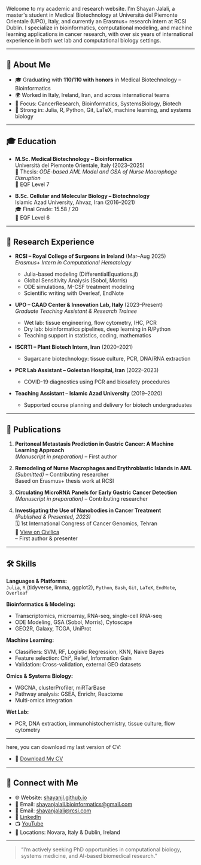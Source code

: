 Welcome to my academic and research website. I'm Shayan Jalali, a master's student in Medical Biotechnology at Università del Piemonte Orientale (UPO), Italy, and currently an Erasmus+ research intern at RCSI Dublin. I specialize in bioinformatics, computational modeling, and machine learning applications in cancer research, with over six years of international experience in both wet lab and computational biology settings.


---

## 🧬 About Me

- 🎓 Graduating with **110/110 with honors** in Medical Biotechnology – Bioinformatics  
- 🌍 Worked in Italy, Ireland, Iran, and across international teams  
- 🔬 Focus: CancerResearch, Bioinformatics, SystemsBiology, Biotech  
- 🧠 Strong in: Julia, R, Python, Git, LaTeX, machine learning, and systems biology  

---

## 🎓 Education

- **M.Sc. Medical Biotechnology – Bioinformatics**  
  Università del Piemonte Orientale, Italy (2023–2025)  
  🧪 Thesis: *ODE-based AML Model and GSA of Nurse Macrophage Disruption*  
  📍 EQF Level 7

- **B.Sc. Cellular and Molecular Biology – Biotechnology**  
  Islamic Azad University, Ahvaz, Iran (2016–2021)  
  🎓 Final Grade: 15.58 / 20  
  📍 EQF Level 6

---

## 🧪 Research Experience

- **RCSI – Royal College of Surgeons in Ireland** (Mar–Aug 2025)  
  *Erasmus+ Intern in Computational Hematology*  
  - Julia-based modeling (DifferentialEquations.jl)
  - Global Sensitivity Analysis (Sobol, Morris)
  - ODE simulations, M-CSF treatment modeling
  - Scientific writing with Overleaf, EndNote

- **UPO – CAAD Center & Innovation Lab, Italy** (2023–Present)  
  *Graduate Teaching Assistant & Research Trainee*  
  - Wet lab: tissue engineering, flow cytometry, IHC, PCR  
  - Dry lab: bioinformatics pipelines, deep learning in R/Python  
  - Teaching support in statistics, coding, mathematics

- **ISCRTI – Plant Biotech Intern, Iran** (2020–2021)  
  - Sugarcane biotechnology: tissue culture, PCR, DNA/RNA extraction

- **PCR Lab Assistant – Golestan Hospital, Iran** (2022–2023)  
  - COVID-19 diagnostics using PCR and biosafety procedures

- **Teaching Assistant – Islamic Azad University** (2019–2020)  
  - Supported course planning and delivery for biotech undergraduates

---

## 📝 Publications

1. **Peritoneal Metastasis Prediction in Gastric Cancer: A Machine Learning Approach**  
   *(Manuscript in preparation)* – First author

2. **Remodeling of Nurse Macrophages and Erythroblastic Islands in AML**  
   *(Submitted)* – Contributing researcher  
   Based on Erasmus+ thesis work at RCSI

3. **Circulating MicroRNA Panels for Early Gastric Cancer Detection**  
   *(Manuscript in preparation)* – Contributing researcher

4. **Investigating the Use of Nanobodies in Cancer Treatment**  
   *(Published & Presented, 2023)*  
   🗓️ 1st International Congress of Cancer Genomics, Tehran  
   🔗 [View on Civilica](https://civilica.com/doc/1823184/)  
   – First author & presenter

---

## 🛠 Skills

**Languages & Platforms:**  
`Julia`, `R` (tidyverse, limma, ggplot2), `Python`, `Bash`, `Git`, `LaTeX`, `EndNote`, `Overleaf`

**Bioinformatics & Modeling:**  
- Transcriptomics, microarray, RNA-seq, single-cell RNA-seq  
- ODE Modeling, GSA (Sobol, Morris), Cytoscape  
- GEO2R, Galaxy, TCGA, UniProt

**Machine Learning:**  
- Classifiers: SVM, RF, Logistic Regression, KNN, Naive Bayes  
- Feature selection: Chi², Relief, Information Gain  
- Validation: Cross-validation, external GEO datasets

**Omics & Systems Biology:**  
- WGCNA, clusterProfiler, miRTarBase  
- Pathway analysis: GSEA, Enrichr, Reactome  
- Multi-omics integration

**Wet Lab:**  
- PCR, DNA extraction, immunohistochemistry, tissue culture, flow cytometry

---
here, you can download my last version of CV:
- 📄 [Download My CV](ShayanJL.pdf)
---

## 🔗 Connect with Me

- 🌐 Website: [shayanjl.github.io](https://shayanjl.github.io)
- 📧 Email: shayanjalali.bioinformatics@gmail.com
- 📧 Email: shayanjalali@rcsi.com  
- 🔗 [LinkedIn](https://www.linkedin.com/in/shayanjl)  
- 📺 [YouTube](https://www.youtube.com/@ShayanJL)
- 📍 Locations: Novara, Italy & Dublin, Ireland  

---

> “I’m actively seeking PhD opportunities in computational biology, systems medicine, and AI-based biomedical research.”

